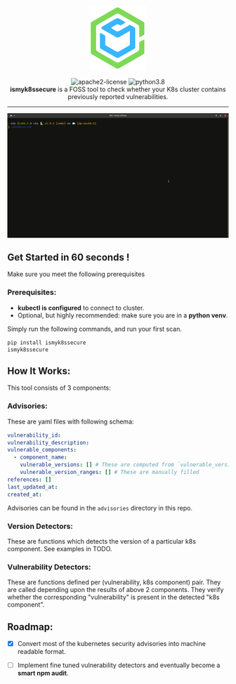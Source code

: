 <p align="center">
  <img src="https://github.com/ismyk8ssecure/ismyk8ssecure/raw/main/docs/static/logo.png" alt="ismyk8ssecure" title="ismyk8ssecure"/>
</p>

<div align="center">
  <img src="https://img.shields.io/github/license/ismyk8ssecure/ismyk8ssecure.svg" alt="apache2-license"/>
  <img src="https://img.shields.io/badge/python-3.8+-blue.svg" alt="python3.8" />
</div>

<div align="center">
  <b>ismyk8ssecure</b> is a FOSS tool to check whether your K8s cluster contains previously reported vulnerabilities.
</div>

---

<p align="center">
<img src="https://github.com/ismyk8ssecure/ismyk8ssecure/raw/main/docs/static/demo.gif" alt="ismyk8ssecure_demo_gif" title="ismyk8ssecure" />
</p>


## Get Started in 60 seconds !

Make sure you meet the following prerequisites

### Prerequisites:

- **kubectl is configured** to connect to cluster.
- Optional, but highly recommended: make sure you are in a **python venv**.

Simply run the following commands, and run your first scan.

```console
pip install ismyk8ssecure
ismyk8ssecure 
```

## How It Works:

This tool consists of 3 components:

### Advisories:

These are yaml files with following schema:

```yaml
vulnerability_id:
vulnerability_description:
vulnerable_components:
  - component_name:
    vulnerable_versions: [] # These are computed from `vulnerable_version_ranges`
    vulnerable_version_ranges: [] # These are manually filled
references: []
last_updated_at:
created_at:
```

Advisories can be found in the `advisories` directory in this repo.

### Version Detectors:

These are functions which detects the version of a particular k8s component. See examples in TODO. 

### Vulnerability Detectors:

These are functions defined per (vulnerability, k8s component) pair. They are called depending upon the results of above 2 components. They verify whether the corresponding "vulnerability" is present in the detected "k8s component". 


## Roadmap:

- [X] Convert most of the kubernetes security advisories into machine readable format.

- [ ] Implement fine tuned vulnerability detectors and eventually become a **smart npm audit**.
